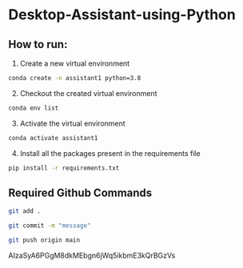 # Desktop-Assistant-using-Python

## How to run:

1. Create a new virtual environment

```bash
conda create -n assistant1 python=3.8

```

2. Checkout the created virtual environment

```bash
conda env list

```

3. Activate the virtual environment

```bash
conda activate assistant1 

```

4. Install all the packages present in the requirements file


```bash
pip install -r requirements.txt

```


## Required Github Commands

```bash
git add .

git commit -m "message"

git push origin main
```



AIzaSyA6PGgM8dkMEbgn6jWq5ikbmE3kQrBGzVs